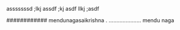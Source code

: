 asssssssd ;lkj assdf ;kj asdf llkj ;asdf



############
mendunagasaikrishna .
.....................
mendu 
naga